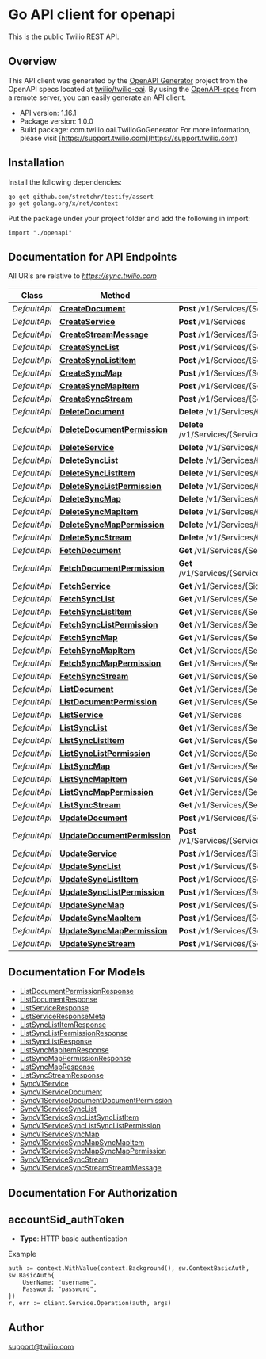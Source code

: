 # Go API client for openapi

This is the public Twilio REST API.

## Overview
This API client was generated by the [OpenAPI Generator](https://openapi-generator.tech) project from the OpenAPI specs located at [twilio/twilio-oai](https://github.com/twilio/twilio-oai/tree/main/spec).  By using the [OpenAPI-spec](https://www.openapis.org/) from a remote server, you can easily generate an API client.

- API version: 1.16.1
- Package version: 1.0.0
- Build package: com.twilio.oai.TwilioGoGenerator
For more information, please visit [https://support.twilio.com](https://support.twilio.com)

## Installation

Install the following dependencies:

```shell
go get github.com/stretchr/testify/assert
go get golang.org/x/net/context
```

Put the package under your project folder and add the following in import:

```golang
import "./openapi"
```

## Documentation for API Endpoints

All URIs are relative to *https://sync.twilio.com*

Class | Method | HTTP request | Description
------------ | ------------- | ------------- | -------------
*DefaultApi* | [**CreateDocument**](docs/DefaultApi.md#createdocument) | **Post** /v1/Services/{ServiceSid}/Documents | 
*DefaultApi* | [**CreateService**](docs/DefaultApi.md#createservice) | **Post** /v1/Services | 
*DefaultApi* | [**CreateStreamMessage**](docs/DefaultApi.md#createstreammessage) | **Post** /v1/Services/{ServiceSid}/Streams/{StreamSid}/Messages | 
*DefaultApi* | [**CreateSyncList**](docs/DefaultApi.md#createsynclist) | **Post** /v1/Services/{ServiceSid}/Lists | 
*DefaultApi* | [**CreateSyncListItem**](docs/DefaultApi.md#createsynclistitem) | **Post** /v1/Services/{ServiceSid}/Lists/{ListSid}/Items | 
*DefaultApi* | [**CreateSyncMap**](docs/DefaultApi.md#createsyncmap) | **Post** /v1/Services/{ServiceSid}/Maps | 
*DefaultApi* | [**CreateSyncMapItem**](docs/DefaultApi.md#createsyncmapitem) | **Post** /v1/Services/{ServiceSid}/Maps/{MapSid}/Items | 
*DefaultApi* | [**CreateSyncStream**](docs/DefaultApi.md#createsyncstream) | **Post** /v1/Services/{ServiceSid}/Streams | 
*DefaultApi* | [**DeleteDocument**](docs/DefaultApi.md#deletedocument) | **Delete** /v1/Services/{ServiceSid}/Documents/{Sid} | 
*DefaultApi* | [**DeleteDocumentPermission**](docs/DefaultApi.md#deletedocumentpermission) | **Delete** /v1/Services/{ServiceSid}/Documents/{DocumentSid}/Permissions/{Identity} | 
*DefaultApi* | [**DeleteService**](docs/DefaultApi.md#deleteservice) | **Delete** /v1/Services/{Sid} | 
*DefaultApi* | [**DeleteSyncList**](docs/DefaultApi.md#deletesynclist) | **Delete** /v1/Services/{ServiceSid}/Lists/{Sid} | 
*DefaultApi* | [**DeleteSyncListItem**](docs/DefaultApi.md#deletesynclistitem) | **Delete** /v1/Services/{ServiceSid}/Lists/{ListSid}/Items/{Index} | 
*DefaultApi* | [**DeleteSyncListPermission**](docs/DefaultApi.md#deletesynclistpermission) | **Delete** /v1/Services/{ServiceSid}/Lists/{ListSid}/Permissions/{Identity} | 
*DefaultApi* | [**DeleteSyncMap**](docs/DefaultApi.md#deletesyncmap) | **Delete** /v1/Services/{ServiceSid}/Maps/{Sid} | 
*DefaultApi* | [**DeleteSyncMapItem**](docs/DefaultApi.md#deletesyncmapitem) | **Delete** /v1/Services/{ServiceSid}/Maps/{MapSid}/Items/{Key} | 
*DefaultApi* | [**DeleteSyncMapPermission**](docs/DefaultApi.md#deletesyncmappermission) | **Delete** /v1/Services/{ServiceSid}/Maps/{MapSid}/Permissions/{Identity} | 
*DefaultApi* | [**DeleteSyncStream**](docs/DefaultApi.md#deletesyncstream) | **Delete** /v1/Services/{ServiceSid}/Streams/{Sid} | 
*DefaultApi* | [**FetchDocument**](docs/DefaultApi.md#fetchdocument) | **Get** /v1/Services/{ServiceSid}/Documents/{Sid} | 
*DefaultApi* | [**FetchDocumentPermission**](docs/DefaultApi.md#fetchdocumentpermission) | **Get** /v1/Services/{ServiceSid}/Documents/{DocumentSid}/Permissions/{Identity} | 
*DefaultApi* | [**FetchService**](docs/DefaultApi.md#fetchservice) | **Get** /v1/Services/{Sid} | 
*DefaultApi* | [**FetchSyncList**](docs/DefaultApi.md#fetchsynclist) | **Get** /v1/Services/{ServiceSid}/Lists/{Sid} | 
*DefaultApi* | [**FetchSyncListItem**](docs/DefaultApi.md#fetchsynclistitem) | **Get** /v1/Services/{ServiceSid}/Lists/{ListSid}/Items/{Index} | 
*DefaultApi* | [**FetchSyncListPermission**](docs/DefaultApi.md#fetchsynclistpermission) | **Get** /v1/Services/{ServiceSid}/Lists/{ListSid}/Permissions/{Identity} | 
*DefaultApi* | [**FetchSyncMap**](docs/DefaultApi.md#fetchsyncmap) | **Get** /v1/Services/{ServiceSid}/Maps/{Sid} | 
*DefaultApi* | [**FetchSyncMapItem**](docs/DefaultApi.md#fetchsyncmapitem) | **Get** /v1/Services/{ServiceSid}/Maps/{MapSid}/Items/{Key} | 
*DefaultApi* | [**FetchSyncMapPermission**](docs/DefaultApi.md#fetchsyncmappermission) | **Get** /v1/Services/{ServiceSid}/Maps/{MapSid}/Permissions/{Identity} | 
*DefaultApi* | [**FetchSyncStream**](docs/DefaultApi.md#fetchsyncstream) | **Get** /v1/Services/{ServiceSid}/Streams/{Sid} | 
*DefaultApi* | [**ListDocument**](docs/DefaultApi.md#listdocument) | **Get** /v1/Services/{ServiceSid}/Documents | 
*DefaultApi* | [**ListDocumentPermission**](docs/DefaultApi.md#listdocumentpermission) | **Get** /v1/Services/{ServiceSid}/Documents/{DocumentSid}/Permissions | 
*DefaultApi* | [**ListService**](docs/DefaultApi.md#listservice) | **Get** /v1/Services | 
*DefaultApi* | [**ListSyncList**](docs/DefaultApi.md#listsynclist) | **Get** /v1/Services/{ServiceSid}/Lists | 
*DefaultApi* | [**ListSyncListItem**](docs/DefaultApi.md#listsynclistitem) | **Get** /v1/Services/{ServiceSid}/Lists/{ListSid}/Items | 
*DefaultApi* | [**ListSyncListPermission**](docs/DefaultApi.md#listsynclistpermission) | **Get** /v1/Services/{ServiceSid}/Lists/{ListSid}/Permissions | 
*DefaultApi* | [**ListSyncMap**](docs/DefaultApi.md#listsyncmap) | **Get** /v1/Services/{ServiceSid}/Maps | 
*DefaultApi* | [**ListSyncMapItem**](docs/DefaultApi.md#listsyncmapitem) | **Get** /v1/Services/{ServiceSid}/Maps/{MapSid}/Items | 
*DefaultApi* | [**ListSyncMapPermission**](docs/DefaultApi.md#listsyncmappermission) | **Get** /v1/Services/{ServiceSid}/Maps/{MapSid}/Permissions | 
*DefaultApi* | [**ListSyncStream**](docs/DefaultApi.md#listsyncstream) | **Get** /v1/Services/{ServiceSid}/Streams | 
*DefaultApi* | [**UpdateDocument**](docs/DefaultApi.md#updatedocument) | **Post** /v1/Services/{ServiceSid}/Documents/{Sid} | 
*DefaultApi* | [**UpdateDocumentPermission**](docs/DefaultApi.md#updatedocumentpermission) | **Post** /v1/Services/{ServiceSid}/Documents/{DocumentSid}/Permissions/{Identity} | 
*DefaultApi* | [**UpdateService**](docs/DefaultApi.md#updateservice) | **Post** /v1/Services/{Sid} | 
*DefaultApi* | [**UpdateSyncList**](docs/DefaultApi.md#updatesynclist) | **Post** /v1/Services/{ServiceSid}/Lists/{Sid} | 
*DefaultApi* | [**UpdateSyncListItem**](docs/DefaultApi.md#updatesynclistitem) | **Post** /v1/Services/{ServiceSid}/Lists/{ListSid}/Items/{Index} | 
*DefaultApi* | [**UpdateSyncListPermission**](docs/DefaultApi.md#updatesynclistpermission) | **Post** /v1/Services/{ServiceSid}/Lists/{ListSid}/Permissions/{Identity} | 
*DefaultApi* | [**UpdateSyncMap**](docs/DefaultApi.md#updatesyncmap) | **Post** /v1/Services/{ServiceSid}/Maps/{Sid} | 
*DefaultApi* | [**UpdateSyncMapItem**](docs/DefaultApi.md#updatesyncmapitem) | **Post** /v1/Services/{ServiceSid}/Maps/{MapSid}/Items/{Key} | 
*DefaultApi* | [**UpdateSyncMapPermission**](docs/DefaultApi.md#updatesyncmappermission) | **Post** /v1/Services/{ServiceSid}/Maps/{MapSid}/Permissions/{Identity} | 
*DefaultApi* | [**UpdateSyncStream**](docs/DefaultApi.md#updatesyncstream) | **Post** /v1/Services/{ServiceSid}/Streams/{Sid} | 


## Documentation For Models

 - [ListDocumentPermissionResponse](docs/ListDocumentPermissionResponse.md)
 - [ListDocumentResponse](docs/ListDocumentResponse.md)
 - [ListServiceResponse](docs/ListServiceResponse.md)
 - [ListServiceResponseMeta](docs/ListServiceResponseMeta.md)
 - [ListSyncListItemResponse](docs/ListSyncListItemResponse.md)
 - [ListSyncListPermissionResponse](docs/ListSyncListPermissionResponse.md)
 - [ListSyncListResponse](docs/ListSyncListResponse.md)
 - [ListSyncMapItemResponse](docs/ListSyncMapItemResponse.md)
 - [ListSyncMapPermissionResponse](docs/ListSyncMapPermissionResponse.md)
 - [ListSyncMapResponse](docs/ListSyncMapResponse.md)
 - [ListSyncStreamResponse](docs/ListSyncStreamResponse.md)
 - [SyncV1Service](docs/SyncV1Service.md)
 - [SyncV1ServiceDocument](docs/SyncV1ServiceDocument.md)
 - [SyncV1ServiceDocumentDocumentPermission](docs/SyncV1ServiceDocumentDocumentPermission.md)
 - [SyncV1ServiceSyncList](docs/SyncV1ServiceSyncList.md)
 - [SyncV1ServiceSyncListSyncListItem](docs/SyncV1ServiceSyncListSyncListItem.md)
 - [SyncV1ServiceSyncListSyncListPermission](docs/SyncV1ServiceSyncListSyncListPermission.md)
 - [SyncV1ServiceSyncMap](docs/SyncV1ServiceSyncMap.md)
 - [SyncV1ServiceSyncMapSyncMapItem](docs/SyncV1ServiceSyncMapSyncMapItem.md)
 - [SyncV1ServiceSyncMapSyncMapPermission](docs/SyncV1ServiceSyncMapSyncMapPermission.md)
 - [SyncV1ServiceSyncStream](docs/SyncV1ServiceSyncStream.md)
 - [SyncV1ServiceSyncStreamStreamMessage](docs/SyncV1ServiceSyncStreamStreamMessage.md)


## Documentation For Authorization



## accountSid_authToken

- **Type**: HTTP basic authentication

Example

```golang
auth := context.WithValue(context.Background(), sw.ContextBasicAuth, sw.BasicAuth{
    UserName: "username",
    Password: "password",
})
r, err := client.Service.Operation(auth, args)
```


## Author

support@twilio.com


